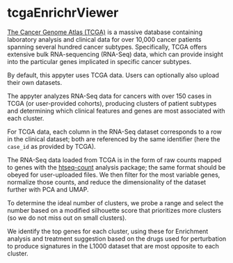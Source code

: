 # tcgaEnrichrViewer

[The Cancer Genome Atlas (TCGA)](https://www.cancer.gov/about-nci/organization/ccg/research/structural-genomics/tcga) is a massive database containing laboratory analysis and clinical data for over 10,000 cancer patients spanning several hundred cancer subtypes. Specifically, TCGA offers extensive bulk RNA-sequencing (RNA-Seq) data, which can provide insight into the particular genes implicated in specific cancer subtypes.

By default, this appyter uses TCGA data. Users can optionally also upload their own datasets.

The appyter analyzes RNA-Seq data for cancers with over 150 cases in TCGA (or user-provided cohorts), producing clusters of patient subtypes and determining which clinical features and genes are most associated with each cluster.

For TCGA data, each column in the RNA-Seq dataset corresponds to a row in the clinical dataset; both are referenced by the same identifier (here the `case_id` as provided by TCGA).

The RNA-Seq data loaded from TCGA is in the form of raw counts mapped to genes with the [htseq-count](https://htseq.readthedocs.io/en/release_0.9.0/count.html) analysis package; the same format should be obeyed for user-uploaded files. We then filter for the most variable genes, normalize those counts, and reduce the dimensionality of the dataset further with PCA and UMAP.

To determine the ideal number of clusters, we probe a range and select the number based on a modified silhouette score that prioritizes more clusters (so we do not miss out on small clusters).

We identify the top genes for each cluster, using these for Enrichment analysis and treatment suggestion based on the drugs used for perturbation to produce signatures in the L1000 dataset that are most opposite to each cluster.
